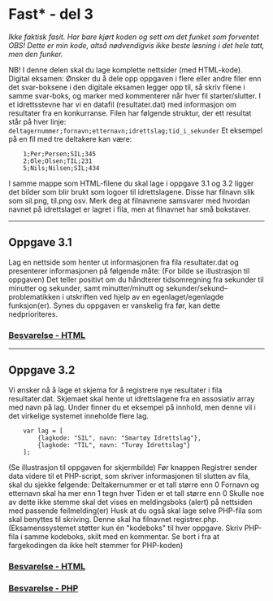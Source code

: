 # Fast* - del 3
*Ikke faktisk fasit. Har bare kjørt koden og sett om det funket som forventet*
*OBS! Dette er min kode, altså nødvendigvis ikke beste løsning i det hele tatt, men den funker.*

NB! I denne delen skal du lage komplette nettsider (med HTML-kode).
Digital eksamen: Ønsker du å dele opp oppgaven i flere eller andre filer enn det svar-boksene i den digitale eksamen legger opp til, så skriv filene i samme svar-boks, og marker med kommenterer når hver fil starter/slutter.
I et idrettsstevne har vi en datafil (resultater.dat) med informasjon om resultater fra en konkurranse. Filen har følgende struktur, der ett resultat står på hver linje:
`deltagernummer;fornavn;etternavn;idrettslag;tid_i_sekunder`
Et eksempel på en fil med tre deltakere kan være:
```
    1;Per;Persen;SIL;345
    2;Ole;Olsen;TIL;231
    5;Nils;Nilsen;SIL;434
```
I samme mappe som HTML-filene du skal lage i oppgave 3.1 og 3.2 ligger det bilder som blir brukt som logoer til idrettslagene. Disse har filnavn slik som sil.png, til.png osv. Merk deg at filnavnene samsvarer med hvordan navnet på idrettslaget er lagret i fila, men at filnavnet har små bokstaver.

---

## Oppgave 3.1
Lag en nettside som henter ut informasjonen fra fila resultater.dat og presenterer informasjonen på følgende måte:
(For bilde se illustrasjon til oppgaven)
Det teller positivt om du håndterer tidsomregning fra sekunder til minutter og sekunder, samt minutter/minutt og sekunder/sekund–problematikken i utskriften ved hjelp av en egenlaget/egenlagde funksjon(er). Synes du oppgaven er vanskelig fra før, kan dette nedprioriteres.

### [Besvarelse - HTML](del-3-1.html)

---

## Oppgave 3.2
Vi ønsker nå å lage et skjema for å registrere nye resultater i fila resultater.dat. Skjemaet skal hente ut idrettslagene fra en assosiativ array med navn på lag. Under finner du et eksempel på innhold, men denne vil i det virkelige systemet inneholde flere lag.
```
    var lag = [
        {lagkode: "SIL", navn: "Smartøy Idrettslag"}, 
        {lagkode: "TIL", navn: "Turøy Idrettslag"}
    ];
```
(Se illustrasjon til oppgaven for skjermbilde)
Før knappen Registrer sender data videre til et PHP-script, som skriver informasjonen til slutten av fila, skal du sjekke følgende:
Deltakernummer er et tall større enn 0
Fornavn og etternavn skal ha mer enn 1 tegn hver
Tiden er et tall større enn 0
Skulle noe av dette ikke stemme skal det vises en meldingsboks (alert) på nettsiden med passende feilmelding(er)
Husk at du også skal lage selve PHP-fila som skal benyttes til skriving. Denne skal ha filnavnet registrer.php.
(Eksamenssystemet støtter kun én "kodeboks" til hver oppgave. Skriv PHP-fila i samme kodeboks, skilt med en kommentar. Se bort i fra at fargekodingen da ikke helt stemmer for PHP-koden)

### [Besvarelse - HTML](del-3-2.html)
### [Besvarelse - PHP](register.phps)
